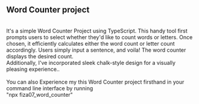 <h2>Word Counter project </h2>

<br/> It's a simple Word Counter Project using TypeScript. This handy tool first prompts users to select whether they'd like to count words or letters. Once chosen, it efficiently calculates either the word count or letter count accordingly. Users simply input a sentence, and voila! The word counter displays the desired count.
<br/> Additionally, I've incorporated sleek chalk-style design for a visually pleasing experience..
<br/><br/>You can also Experience my this Word Counter project firsthand in your command line interface by running <br>"npx fiza07_word_counter"<br/>
